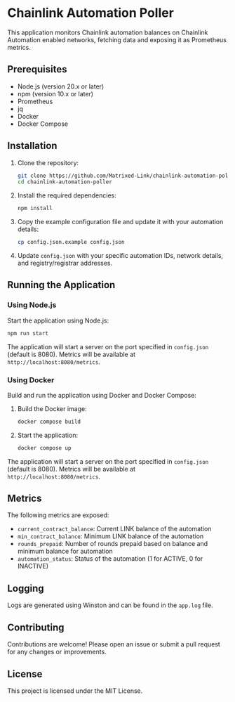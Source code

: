 
# Chainlink Automation Poller

This application monitors Chainlink automation balances on Chainlink Automation enabled networks, fetching data and exposing it as Prometheus metrics.

## Prerequisites

- Node.js (version 20.x or later)
- npm (version 10.x or later)
- Prometheus
- jq
- Docker
- Docker Compose

## Installation

1. Clone the repository:
    ```sh
    git clone https://github.com/Matrixed-Link/chainlink-automation-poller.git
    cd chainlink-automation-poller
    ```

2. Install the required dependencies:
    ```sh
    npm install
    ```

3. Copy the example configuration file and update it with your automation details:
    ```sh
    cp config.json.example config.json
    ```

4. Update `config.json` with your specific automation IDs, network details, and registry/registrar addresses.

## Running the Application

### Using Node.js

Start the application using Node.js:
```sh
npm run start
```

The application will start a server on the port specified in `config.json` (default is 8080). Metrics will be available at `http://localhost:8080/metrics`.

### Using Docker

Build and run the application using Docker and Docker Compose:

1. Build the Docker image:
    ```sh
    docker compose build
    ```

2. Start the application:
    ```sh
    docker compose up
    ```

The application will start a server on the port specified in `config.json` (default is 8080). Metrics will be available at `http://localhost:8080/metrics`.

## Metrics

The following metrics are exposed:

- `current_contract_balance`: Current LINK balance of the automation
- `min_contract_balance`: Minimum LINK balance of the automation
- `rounds_prepaid`: Number of rounds prepaid based on balance and minimum balance for automation
- `automation_status`: Status of the automation (1 for ACTIVE, 0 for INACTIVE)

## Logging

Logs are generated using Winston and can be found in the `app.log` file.

## Contributing

Contributions are welcome! Please open an issue or submit a pull request for any changes or improvements.

## License

This project is licensed under the MIT License.
